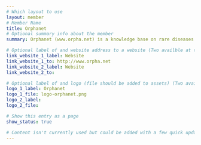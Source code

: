 ```yaml
---
# Which layout to use
layout: member
# Member Name
title: Orphanet
# Optional summary info about the member
summary: Orphanet (www.orpha.net) is a knowledge base on rare diseases and orphan drugs, bridging the fields of healthcare and research. Orphanet, a network of 38 countries, aims to increase knowledge on rare diseases so as to improve the diagnosis, care, and treatment of rare diseases. Orphanet provides a medical terminology dedicated to rare diseases, the Orphanet nomenclature of rare diseases (ORPHA code) used in healthcare and research in Europe; it is annotated with curated scientific data, including rare disease-related genes.

# Optional label of and website address to a website (Two availble at the moment)
link_website_1_label: Website
link_website_1_to: http://www.orpha.net
link_website_2_label: Website
link_website_2_to:

# Optional label of and logo (file should be added to assets) (Two availble at the moment).
logo_1_label: Orphanet
logo_1_file: logo-orphanet.png
logo_2_label:
logo_2_file:

# Show this entry as a page
show_status: true

# Content isn't currently used but could be added with a few quick updates if needed to allow for pages
---
```

